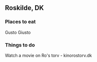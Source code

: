 ## Roskilde, DK 

### Places to eat
Gusto Giusto

### Things to do
Watch a movie on Ro's torv - kinorostorv.dk
